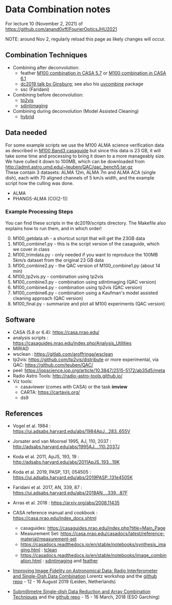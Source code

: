 # Data Combination notes 

For lecture 10 (November 2, 2021) of https://github.com/anand0xff/FourierOpticsJHU2021

NOTE:  around Nov 2, regularly reload this page as likely changes will occur.

## Combination Techniques

* Combining after deconvolution:
  * feather
     [M100 combination in CASA 5.7](https://casaguides.nrao.edu/index.php?title=M100_Band3_Combine_5.7) or
     [M100 combination in CASA 6.1](https://casaguides.nrao.edu/index.php?title=M100_Band3_Combine_6.1)
  * [dc2019 talk by Ginsburg](https://keflavich.github.io/talks/FeatheringPresentation/FeatheringPresentation.slides.html?transition=fast); 
    see also his [uvcombine](https://github.com/radio-astro-tools/uvcombine/) package
  * ssc (Faridani)
* Combining before deconvolution:
  * [tp2vis](https://github.com/tp2vis/distribute)
  * [sdintimaging](https://github.com/urvashirau/WidebandSDINT)
* Combining during deconvolution (Model Assisted Cleaning)
  * [hybrid](https://sites.google.com/site/jenskauffmann/research-notes/adding-zero-spa)


## Data needed

For some example scripts we use 
the M100 ALMA science verification data
as described in [M100 Band3 casaguide](https://casaguides.nrao.edu/index.php?title=M100_Band3)
but since this data is 23 GB, it will take some time and processing to bring
it down to a more manageably size.  We have culled it down to 100MB, which can
be downloaded from http://admit.astro.umd.edu/~teuben/QAC/qac_bench5.tar.gz   
These contain 3 datasets: ALMA 12m, ALMA 7m and ALMA ACA (single dish), each with 70 aligned channels
of 5 km/s width, and the example script how the culling was done.

* ALMA 
* PHANGS-ALMA (CO(2-1))

### Example Processing Steps

You can find these scripts in the dc2019/scripts directory. The Makefile also explains how to run them, and in which order!

0. M100_getdata.sh -  a shortcut script that will get the 23GB data
1. M100_combine1.py - this is the script version of the casaguide, which we cover in class
2. M100_trimdata.py - only needed if you want to reproduce the 100MB 5km/s dataset from the original 23 GB data
3. M100_combine2.py - the QAC version of M100_combine1.py (about 14 min)
4. M100_tp2vis.py - combination using tp2vis
5. M100_combine3.py - combination using sdintimaging (QAC version)
5. M100_combine4.py - combination using tp2vis (QAC version)
6. M100_combine6.py - combination using a Kaufman's model assisted cleaning approach (QAC version)
6. M100_final.py - summarize and plot all M100 experiments (QAC version)

## Software 

* CASA (5.8 or 6.4): https://casa.nrao.edu/
* analysis scripts : https://casaguides.nrao.edu/index.php/Analysis_Utilities
* MIRIAD
* wsclean : https://gitlab.com/aroffringa/wsclean
* tp2vis: https://github.com/tp2vis/distribute  or more experimental, via QAC: https://github.com/teuben/QAC/
* peel: https://iopscience.iop.org/article/10.3847/2515-5172/ab35d5/meta
* Radio Astro Tools:  http://radio-astro-tools.github.io/
* Viz tools:
  * casaviewer (comes with CASA) or the task **imview**
  * CARTA: https://cartavis.org/
  * ds9 


## References

* Vogel et al. 1984 : https://ui.adsabs.harvard.edu/abs/1984ApJ...283..655V

* Jorsater and van Moorsel 1995, AJ, 110, 2037 : http://adsabs.harvard.edu/abs/1995AJ....110.2037J

* Koda et al. 2011, ApJS, 193, 19 : http://adsabs.harvard.edu/abs/2011ApJS..193...19K

* Koda et al. 2019, PASP, 131, 054505 : https://ui.adsabs.harvard.edu/abs/2019PASP..131e4505K

* Faridani et al. 2017, AN, 339, 87 :   https://ui.adsabs.harvard.edu/abs/2018AN....339...87F
 
* Arras et al. 2018 : https://arxiv.org/abs/2008.11435

* CASA reference manual and cookbook : https://casa.nrao.edu/index_docs.shtml
  * casaguides: https://casaguides.nrao.edu/index.php?title=Main_Page
  * Measurement Set: https://casa.nrao.edu/casadocs/latest/reference-material/measurement-set
  * https://casadocs.readthedocs.io/en/stable/notebooks/synthesis_imaging.html :
    [tclean](https://casadocs.readthedocs.io/en/stable/api/tt/casatasks.imaging.tclean.html)
  * https://casadocs.readthedocs.io/en/stable/notebooks/image_combination.html :
    [sdintimaging](https://casadocs.readthedocs.io/en/stable/api/tt/casatasks.imaging.sdintimaging.html) and
	[feather](https://casadocs.readthedocs.io/en/stable/api/tt/casatasks.imaging.feather.html)



* [Improving Image Fidelity on Astronomical Data: Radio Interferometer and Single-Dish Data Combination](https://www.lorentzcenter.nl/improving-image-fidelity-on-astronomical-data-radio-interferometer-and-single-dish-data-combination.html) Lorentz workshop 
and the [github repo](https://github.com/teuben/dc2019) - 12 - 16 August 2019 (Leiden, Netherlands)

* [Submillimetre Single-dish Data Reduction and Array Combination Techniques](https://www.eso.org/sci/meetings/2018/SingleDish2018.html)
and the [github repo](https://github.com/teuben/sd2018) - 15 - 16 March, 2018 (ESO Garching)






